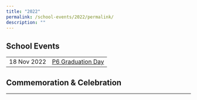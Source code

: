 ```yaml
---
title: "2022"
permalink: /school-events/2022/permalink/
description: ""
---
```

## **School Events**
| | |
| -------- | -------- |
| 18 Nov 2022    |  [P6 Graduation Day](https://photos.app.goo.gl/bodHrmohigr3nrcJ8) |


## **Commemoration & Celebration**
---